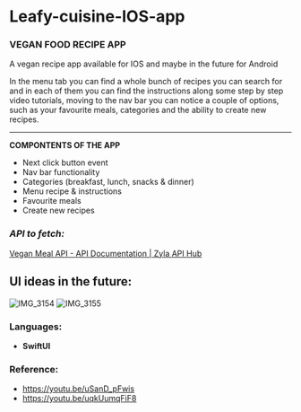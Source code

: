 # Leafy-cuisine-IOS-app

### VEGAN FOOD RECIPE APP

A vegan recipe app available for IOS and maybe in the future for Android

In the menu tab you can find a whole bunch of recipes you can search for and in each of them you can find the instructions along some step by step video tutorials, moving to the nav bar you can notice a couple of options, such as your favourite meals, categories and the ability to create new recipes.

---

**COMPONTENTS OF THE APP**

- Next click button event
- Nav bar functionality
- Categories (breakfast, lunch, snacks & dinner)
- Menu recipe & instructions
- Favourite meals
- Create new recipes

### *API to fetch:*

[Vegan Meal API - API Documentation | Zyla API Hub](https://zylalabs.com/api-marketplace/food+&+restaurant/vegan+meal+api/1721)

## **UI ideas in the future:**


![IMG_3154](https://github.com/WendyVsQz/Leafy-cuisine-IOS-app/assets/118736912/1ef3b8d0-8669-4dd6-a51f-f8ba82ed6a6d)
![IMG_3155](https://github.com/WendyVsQz/Leafy-cuisine-IOS-app/assets/118736912/456c4cc2-fa21-4c4d-82f6-9f539fab1f9d)

### Languages:

- **SwiftUI**

### Reference:

- https://youtu.be/uSanD_pFwis
- https://youtu.be/uqkUumqFiF8

